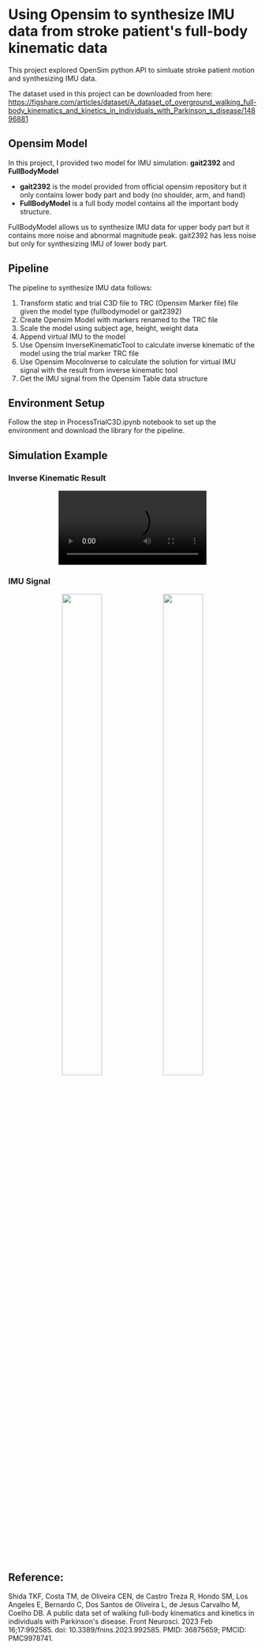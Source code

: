 # Using Opensim to synthesize IMU data from stroke patient's full-body kinematic data

This project explored OpenSim python API to simluate stroke patient motion and synthesizing IMU data. 

The dataset used in this project can be downloaded from here:
https://figshare.com/articles/dataset/A_dataset_of_overground_walking_full-body_kinematics_and_kinetics_in_individuals_with_Parkinson_s_disease/14896881

## Opensim Model

In this project, I provided two model for IMU simulation: **gait2392** and **FullBodyModel**

- **gait2392** is the model provided from official opensim repository but it only contains lower body part and body (no shoulder, arm, and hand)
- **FullBodyModel** is a full body model contains all the important body structure.

FullBodyModel allows us to synthesize IMU data for upper body part but it contains more noise and abnormal magnitude peak. gait2392 has less noise but only for synthesizing IMU of lower body part.


## Pipeline

The pipeline to synthesize IMU data follows:
1. Transform static and trial C3D file to TRC (Opensim Marker file) file given the model type (fullbodymodel or gait2392)
2. Create Opensim Model with markers renamed to the TRC file
3. Scale the model using subject age, height, weight data
4. Append virtual IMU to the model
5. Use Opensim InverseKinematicTool to calculate inverse kinematic of the model using the trial marker TRC file
6. Use Opensim MocoInverse to calculate the solution for virtual IMU signal with the result from inverse kinematic tool
7. Get the IMU signal from the Opensim Table data structure

## Environment Setup
Follow the step in ProcessTrialC3D.ipynb notebook to set up the environment and download the library for the pipeline.


## Simulation Example
### Inverse Kinematic Result
<p align="middle">
<video src="https://github.com/user-attachments/assets/48dfdba9-0303-45d6-aa2d-d4ce15f02ab4">
</p>
  
### IMU  Signal

<p float="left" align="middle">
  <img src="https://github.com/user-attachments/assets/3ed53104-4c9f-4f29-9046-378aa426b82c" width=40% height=50%>
  <img src="https://github.com/user-attachments/assets/9b0b1cb7-c6ff-4017-a4df-22e0bd461521" width=40% height=50%>
</p>



## Reference:
Shida TKF, Costa TM, de Oliveira CEN, de Castro Treza R, Hondo SM, Los Angeles E, Bernardo C, Dos Santos de Oliveira L, de Jesus Carvalho M, Coelho DB. A public data set of walking full-body kinematics and kinetics in individuals with Parkinson's disease. Front Neurosci. 2023 Feb 16;17:992585. doi: 10.3389/fnins.2023.992585. PMID: 36875659; PMCID: PMC9978741.
